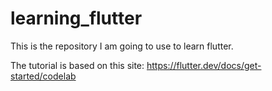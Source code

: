 # learning_flutter


This is the repository I am going to use to learn flutter. 


The tutorial is based on this site: https://flutter.dev/docs/get-started/codelab

